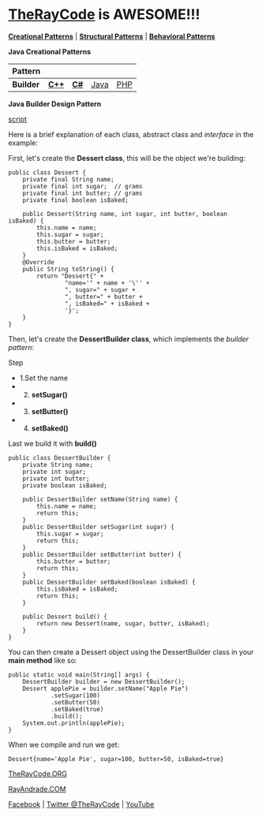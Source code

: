 
# [TheRayCode](../../README.md) is AWESOME!!!

**[Creational Patterns](../README.md)** | **[Structural Patterns](../Structural/README.md)** | **[Behavioral Patterns](../Behavioral/README.md)**

**Java Creational Patterns**


|Pattern|   |   |   |   |
|---|---|---|---|---|
| **Builder** | [**C++**](../../../CPP/Creational/Builder/README.md) | [**C#**](../../../Csharp/Creational/Builder/README.md) | [Java](../../../Java/Creational/Builder/README.md) | [PHP](../../../PHP/Creational/Builder/README.md) |

**Java Builder Design Pattern**

[script](./script/page01.md)

Here is a brief explanation of each class, abstract class and *interface* in the example:

First, let's create the **Dessert class**, this will be the object we're building:

```
public class Dessert {
    private final String name;
    private final int sugar;  // grams
    private final int butter; // grams
    private final boolean isBaked;

    public Dessert(String name, int sugar, int butter, boolean isBaked) {
        this.name = name;
        this.sugar = sugar;
        this.butter = butter;
        this.isBaked = isBaked;
    }
    @Override
    public String toString() {
        return "Dessert{" +
                "name='" + name + '\'' +
                ", sugar=" + sugar +
                ", butter=" + butter +
                ", isBaked=" + isBaked +
                '}';
    }
}
```

Then, let's create the **DessertBuilder class**, which implements the *builder pattern*:

Step 
- 1.Set the name
- 2. **setSugar()**
- 3. **setButter()**
- 4. **setBaked()**

Last we build it with **build()**

```
public class DessertBuilder {
    private String name;
    private int sugar;
    private int butter;
    private boolean isBaked;

    public DessertBuilder setName(String name) {
        this.name = name;
        return this;
    }
    public DessertBuilder setSugar(int sugar) {
        this.sugar = sugar;
        return this;
    }
    public DessertBuilder setButter(int butter) {
        this.butter = butter;
        return this;
    }
    public DessertBuilder setBaked(boolean isBaked) {
        this.isBaked = isBaked;
        return this;
    }

    public Dessert build() {
        return new Dessert(name, sugar, butter, isBaked);
    }
}
```

You can then create a Dessert object using the DessertBuilder class in your **main method** like so:


```
public static void main(String[] args) {
    DessertBuilder builder = new DessertBuilder();
    Dessert applePie = builder.setName("Apple Pie")
            .setSugar(100)
            .setButter(50)
            .setBaked(true)
            .build();
    System.out.println(applePie);
}
```


When we compile and run we get:
```
Dessert{name='Apple Pie', sugar=100, butter=50, isBaked=true}
```



[TheRayCode.ORG](https://www.TheRayCode.org)

[RayAndrade.COM](https://www.RayAndrade.com)

[Facebook](https://www.facebook.com/TheRayCode/) | [Twitter @TheRayCode](https://www.twitter.com/TheRayCode/) | [YouTube](https://www.youtube.com/TheRayCode/)










